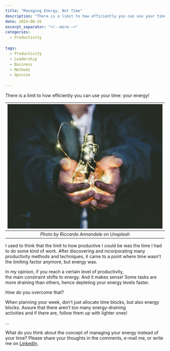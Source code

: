 ```yaml
---
title: "Managing Energy, Not Time"
description: "There is a limit to how efficiently you can use your time: your energy!"
date: 2024-06-16
excerpt_separator: "<!--more-->"
categories:
  - Productivity

tags:
  - Productivity
  - Leadership
  - Business
  - Methods
  - Opinion

---
```

There is a limit to how efficiently you can use your time: your energy!

| ![image](/assets/images/riccardo-annandale-lightbulb-unsplash.jpg) |
|:--:|
| *Photo by Riccardo Annandale on Unsplash* |

I used to think that the limit to how productive I could be was the time I had to do some kind of work. After discovering and incorporating many productivity methods and techniques, it came to a point where time wasn’t the limiting factor anymore, but energy was.

In my opinion, if you reach a certain level of productivity, the main constraint shifts to energy. And it makes sense! Some tasks are more draining than others, hence depleting your energy levels faster.

How do you overcome that?

When planning your week, don’t just allocate time blocks, but also energy blocks. Assure that there aren’t too many energy-draining activities and if there are, follow them up with lighter ones!

…

What do you think about the concept of managing your energy instead of your time? Please share your thoughts in the comments, e-mail me, or write me on [LinkedIn](https://linkedin.com/in/matthiaskarner).